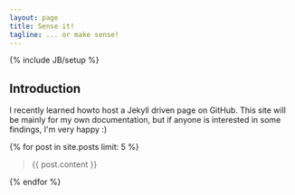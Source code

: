 ```yaml
---
layout: page
title: Sense it!
tagline: ... or make sense!
---
```

{% include JB/setup %}

## Introduction
I recently learned howto host a Jekyll driven page on GitHub. This site will be mainly for my own documentation, but if anyone is interested in some findings, I'm very happy :)

{% for post in site.posts limit: 5  %}
  <blockquote>{{ post.content }}</blockquote>
{% endfor %}

